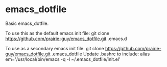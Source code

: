 emacs_dotfile
=============

Basic emacs_dotfile.

To use this as the default emacs init file:
git clone https://github.com/prairie-guy/emacs_dotfile.git .emacs.d

To use as a secondary emacs init file:
git clone https://github.com/prairie-guy/emacs_dotfile.git .emacs_dotfile
Update .bashrc to include: alias em='/usr/local/bin/emacs -q -l ~/.emacs_dotfile/init.el'
